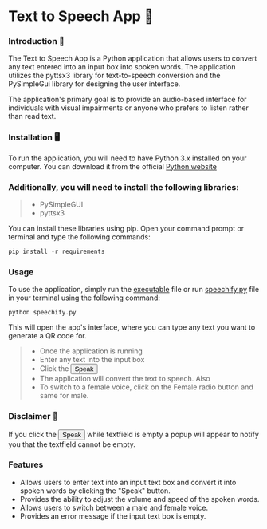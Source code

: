# Text to Speech App 📰
### Introduction 🚩
The Text to Speech App is a Python application that allows users to convert any text entered into an input box into spoken words. The application utilizes the pyttsx3 library for text-to-speech conversion and the PySimpleGui library for designing the user interface.

The application's primary goal is to provide an audio-based interface for individuals with visual impairments or anyone who prefers to listen rather than read text.


### Installation 🖥️
To run the application, you will need to have Python 3.x installed on your computer. You can download it from the official [Python website](https://www.python.org/downloads/)

### Additionally, you will need to install the following libraries:
>* PySimpleGUI
>* pyttsx3  

You can install these libraries using pip. Open your command prompt or terminal and type the following commands:
``` powershell
pip install -r requirements
```
### Usage
To use the application, simply run the [executable](https://github.com/Serkhani/SENG207/blob/d9c0a64db0c13fd0dcc494b2dbb651d0c11cff38/Project%202/speechify/dist/speechify.exe) file  or run [speechify.py](https://github.com/Serkhani/SENG207/blob/d9c0a64db0c13fd0dcc494b2dbb651d0c11cff38/Project%202/speechify/speechify.py) file in your terminal using the following command:

``` shell
python speechify.py
```
This will open the app's interface, where you can type any text you want to generate a QR code for. 
> * Once the application is running
> * Enter any text into the input box
> * Click the <button>Speak</button>
> * The application will convert the text to speech.
Also  
> * To switch to a female voice, click on the Female radio button and same for male.

### Disclaimer 🚨  
If you click the <button>Speak</button> while textfield is empty a popup will appear to notify you that the textfield cannot be empty.
### Features
* Allows users to enter text into an input text box and convert it into spoken words by clicking the "Speak" button.
* Provides the ability to adjust the volume and speed of the spoken words.
* Allows users to switch between a male and female voice.
* Provides an error message if the input text box is empty.